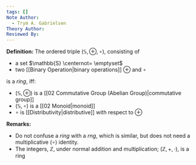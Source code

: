 ```yaml
---
tags: []
Note Author:
  - Trym A. Gabrielsen
Theory Author: 
Reviewed By:
---
```

**Definition:**
The ordered triple $(\mathbb{S},\oplus,\circ)$, consisting of 
- a set $\mathbb{S} \centernot= \emptyset$
- two [[Binary Operation|binary operations]] $\oplus$ and $\circ$

is a *ring*, iff:
- $(\mathbb{S},\oplus)$ is a [[02 Commutative Group (Abelian Group)|commutative group]]
- $(\mathbb{S},\circ)$ is a [[02 Monoid|monoid]]
- $\circ$ is [[Distributivity|distributive]] with respect to $\oplus$


**Remarks:**
- Do not confuse a *ring* with a *rng*, which is similar, but does not need a multiplicative ($\circ$) identity.
- The integers, $\mathbb{Z}$, under normal addition and multiplication; $(\mathbb{Z},+,\cdot)$, is a ring